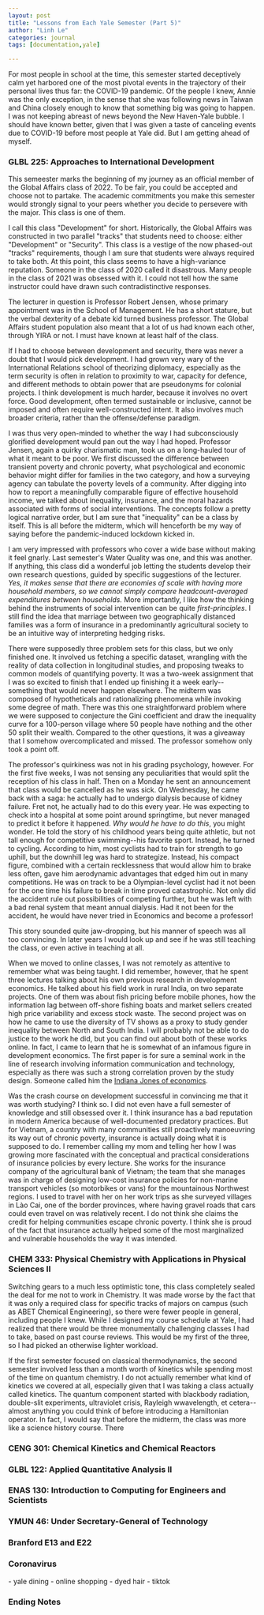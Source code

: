 ```yaml
---
layout: post
title: "Lessons from Each Yale Semester (Part 5)"
author: "Linh Le"
categories: journal
tags: [documentation,yale]

---
```

For most people in school at the time, this semester started deceptively calm yet harbored one of the most pivotal events in the trajectory of their personal lives thus far: the COVID-19 pandemic. Of the people I knew, Annie was the only exception, in the sense that she was following news in Taiwan and China closely enough to know that something big was going to happen. I was not keeping abreast of news beyond the New Haven-Yale bubble. I should have known better, given that I was given a taste of canceling events due to COVID-19 before most people at Yale did. But I am getting ahead of myself.

<h3>GLBL 225: Approaches to International Development</h3>

This semeester marks the beginning of my journey as an official member of the Global Affairs class of 2022. To be fair, you could be accepted and choose not to partake. The academic commitments you make this semester would strongly signal to your peers whether you decide to persevere with the major. This class is one of them.

I call this class "Development" for short. Historically, the Global Affairs was constructed in two parallel "tracks" that students need to choose: either "Development" or "Security". This class is a vestige of the now phased-out "tracks" requirements, though I am sure that students were always required to take both. At this point, this class seems to have a high-variance reputation. Someone in the class of 2020 called it disastrous. Many people in the class of 2021 was obsessed with it. I could not tell how the same instructor could have drawn such contradistinctive responses.

The lecturer in question is Professor Robert Jensen, whose primary appointment was in the School of Management. He has a short stature, but the verbal dexterity of a debate kid turned business professor. The Global Affairs student population also meant that a lot of us had known each other, through YIRA or not. I must have known at least half of the class.

If I had to choose between development and security, there was never a doubt that I would pick development. I had grown very wary of the International Relations school of theorizing diplomacy, especially as the term security is often in relation to proximity to war, capacity for defence, and different methods to obtain power that are pseudonyms for colonial projects. I think development is much harder, because it involves no overt force. Good development, often termed sustainable or inclusive, cannot be imposed and often require well-constructed intent. It also involves much broader criteria, rather than the offense/defense paradigm.

I was thus very open-minded to whether the way I had subconsciously glorified development would pan out the way I had hoped. Professor Jensen, again a quirky charismatic man, took us on a long-hauled tour of what it meant to be poor. We first discussed the difference between transient poverty and chronic poverty, what psychological and economic behavior might differ for families in the two category, and how a surveying agency can tabulate the poverty levels of a community. After digging into how to report a meaningfully comparable figure of effective household income, we talked about inequality, insurance, and the moral hazards associated with forms of social interventions. The concepts follow a pretty logical narrative order, but I am sure that "inequality" can be a class by itself. This is all before the midterm, which will henceforth be my way of saying before the pandemic-induced lockdown kicked in.

I am very impressed with professors who cover a wide base without making it feel gnarly. Last semester's Water Quality was one, and this was another. If anything, this class did a wonderful job letting the students develop their own research questions, guided by specific suggestions of the lecturer. <em>Yes, it makes sense that there are economies of scale with having more household members, so we cannot simply compare headcount-averaged expenditures between households.</em> More importantly, I like how the thinking behind the instruments of social intervention can be quite <em>first-principles</em>. I still find the idea that marriage between two geographically distanced families was a form of insurance in a predominantly agricultural society to be an intuitive way of interpreting hedging risks.

There were supposedly three problem sets for this class, but we only finished one. It involved us fetching a specific dataset, wrangling with the reality of data collection in longitudinal studies, and proposing tweaks to common models of quantifying poverty. It was a two-week assignment that I was so excited to finish that I ended up finishing it a week early--something that would never happen elsewhere. The midterm was composed of hypotheticals and rationalizing phenomena while invoking some degree of math. There was this one straightforward problem where we were supposed to conjecture the Gini coefficient and draw the inequality curve for a 100-person village where 50 people have nothing and the other 50 split their wealth. Compared to the other questions, it was a giveaway that I somehow overcomplicated and missed. The professor somehow only took a point off.

The professor's quirkiness was not in his grading psychology, however. For the first five weeks, I was not sensing any peculiarities that would split the reception of his class in half. Then on a Monday he sent an announcement that class would be cancelled as he was sick. On Wednesday, he came back with a saga: he actually had to undergo dialysis because of kidney failure. Fret not, he actually had to do this every year. He was expecting to check into a hospital at some point around springtime, but never managed to predict it before it happened. <em>Why would he have to do this</em>, you might wonder. He told the story of his childhood years being quite athletic, but not tall enough for competitive swimming--his favorite sport. Instead, he turned to cycling. According to him, most cyclists had to train for strength to go uphill, but the downhill leg was hard to strategize. Instead, his compact figure, combined with a certain recklessness that would allow him to brake less often, gave him aerodynamic advantages that edged him out in many competitions. He was on track to be a Olympian-level cyclist had it not been for the one time his failure to break in time proved catastrophic. Not only did the accident rule out possibilities of competing further, but he was left with a bad renal system that meant annual dialysis. Had it not been for the accident, he would have never tried in Economics and become a professor!

This story sounded quite jaw-dropping, but his manner of speech was all too convincing. In later years I would look up and see if he was still teaching the class, or even active in teaching at all.

When we moved to online classes, I was not remotely as attentive to remember what was being taught. I did remember, however, that he spent three lectures talking about his own previous research in development economics. He talked about his field work in rural India, on two separate projects. One of them was about fish pricing before mobile phones, how the information lag between off-shore fishing boats and market sellers created high price variability and excess stock waste. The second project was on how he came to use the diversity of TV shows as a proxy to study gender inequality between North and South India. I will probably not be able to do justice to the work he did, but you can find out about both of these works online. In fact, I came to learn that he is somewhat of an infamous figure in development economics. The first paper is for sure a seminal work in the line of research involving information communication and technology, especially as there was such a strong correlation proven by the study design. Someone called him the [Indiana Jones of economics](https://freakonomics.com/tag/robert-jensen/).

Was the crash course on development successful in convincing me that it was worth studying? I think so. I did not even have a full semester of knowledge and still obsessed over it. I think insurance has a bad reputation in modern America because of well-documented predatory practices. But for Vietnam, a country with many communities still proactively manoeuvring its way out of chronic poverty, insurance is actually doing what it is supposed to do. I remember calling my mom and telling her how I was growing more fascinated with the conceptual and practical considerations of insurance policies by every lecture. She works for the insurance company of the agricultural bank of Vietnam; the team that she manages was in charge of designing low-cost insurance policies for non-marine transport vehicles (so motorbikes or vans) for the mountainous Northwest regions. I used to travel with her on her work trips as she surveyed villages in Lào Cai, one of the border provinces, where having gravel roads that cars could even travel on was relatively recent. I do not think she claims the credit for helping communities escape chronic poverty. I think she is proud of the fact that insurance actually helped some of the most marginalized and vulnerable households the way it was intended.

<h3>CHEM 333: Physical Chemistry with Applications in Physical Sciences II</h3>

Switching gears to a much less optimistic tone, this class completely sealed the deal for me not to work in Chemistry. It was made worse by the fact that it was only a required class for specific tracks of majors on campus (such as ABET Chemical Engineering), so there were fewer people in general, including people I knew. While I designed my course schedule at Yale, I had realized that there would be three monumentally challenging classes I had to take, based on past course reviews. This would be my first of the three, so I had picked an otherwise lighter workload.

If the first semester focused on classical thermodynamics, the second semester involved less than a month worth of kinetics while spending most of the time on quantum chemistry. I do not actually remember what kind of kinetics we covered at all, especially given that I was taking a class actually called kinetics. The quantum component started with blackbody radiation, double-slit experiments, ultraviolet crisis, Rayleigh wwavelength, et cetera--almost anything you could think of before introducing a Hamiltonian operator. In fact, I would say that before the midterm, the class was more like a science history course. There 

<h3>CENG 301: Chemical Kinetics and Chemical Reactors</h3>

<h3>GLBL 122: Applied Quantitative Analysis II</h3>

<h3>ENAS 130: Introduction to Computing for Engineers and Scientists</h3>

<h3>YMUN 46: Under Secretary-General of Technology</h3>

<h3>Branford E13 and E22</h3>

<h3>Coronavirus</h3>
- yale dining
- online shopping
- dyed hair
- tiktok

<h3>Ending Notes</h3>